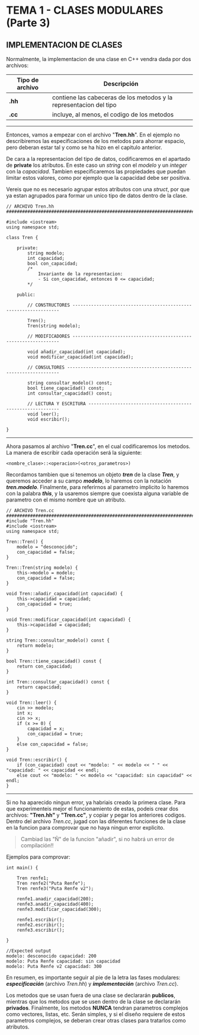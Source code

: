 # TEMA 1 - CLASES MODULARES (Parte 3)
## **IMPLEMENTACION DE CLASES**

Normalmente, la implementacion de una clase en C++ vendra dada por dos archivos:

| Tipo de archivo | Descripción |
| ----------- | ----------- |
| **.hh** | contiene las cabeceras de los metodos y la representacion del tipo |
| **.cc** | incluye, al menos, el codigo de los metodos |

---
Entonces, vamos a empezar con el archivo "**Tren.hh**". En el ejemplo no describiremos las especificaciones de los metodos para ahorrar espacio, pero deberan estar tal y como se ha hizo en el capitulo anterior.

De cara a la representacion del tipo de datos, codificaremos en el apartado de **private** los atributos. En este caso un *string* con el *modelo* y un *integer* con la *capacidad*. Tambien especificaremos las propiedades que puedan limitar estos valores, como por ejemplo que la capacidad debe ser positiva. 

Vereis que no es necesario agrupar estos atributos con una *struct*, por que ya estan agrupados para formar un unico tipo de datos dentro de la clase.

```
// ARCHIVO Tren.hh ##########################################################################################

#include <iostream>
using namespace std;

class Tren {

    private:
        string modelo;
        int capacidad;
        bool con_capacidad;
        /* 
            Invariante de la representacion:
            - Si con_capacidad, entonces 0 <= capacidad;
        */

    public:

        // CONSTRUCTORES -----------------------------------------------------------------

        Tren();
        Tren(string modelo);

        // MODIFICADORES -----------------------------------------------------------------

        void añadir_capacidad(int capacidad);
        void modificar_capacidad(int capacidad);

        // CONSULTORES -------------------------------------------------------------------

        string consultar_modelo() const;
        bool tiene_capacidad() const;
        int consultar_capacidad() const;

        // LECTURA Y ESCRITURA -----------------------------------------------------------
        void leer();
        void escribir();

} 
```
---
Ahora pasamos al archivo "**Tren.cc**", en el cual codificaremos los metodos. La manera de escribir cada operación será la siguiente:
```
<nombre_clase>::<operacion>(<otros_parametros>)
```
Recordamos tambien que si tenemos un objeto ***tren*** de la clase ***Tren***, y queremos acceder a su campo ***modelo***, lo haremos con la notación ***tren.modelo***. Finalmente, para referirnos al parametro implicito lo haremos con la palabra ***this***, y la usaremos siempre que coexista alguna variable de parametro con el mismo nombre que un atributo.

```
// ARCHIVO Tren.cc ##########################################################################################
#include "Tren.hh"
#include <iostream>
using namespace std;

Tren::Tren() {
    modelo = "desconocido";
    con_capacidad = false;
}

Tren::Tren(string modelo) {
    this->modelo = modelo;
    con_capacidad = false;
}

void Tren::añadir_capacidad(int capacidad) {
    this->capacidad = capacidad;
    con_capacidad = true;
}

void Tren::modificar_capacidad(int capacidad) {
    this->capacidad = capacidad;
}

string Tren::consultar_modelo() const {
    return modelo;
}

bool Tren::tiene_capacidad() const {
    return con_capacidad;
}

int Tren::consultar_capacidad() const {
    return capacidad;
}

void Tren::leer() {
    cin >> modelo;
    int x;
    cin >> x;
    if (x >= 0) {
        capacidad = x;
        con_capacidad = true;
    }
    else con_capacidad = false;
}

void Tren::escribir() {
    if (con_capacidad) cout << "modelo: " << modelo << " " << "capacidad: " << capacidad << endl;
    else cout << "modelo: " << modelo << "capacidad: sin capacidad" << endl;
}
```
---
Si no ha aparecido ningun error, ya habriais creado la primera clase. Para que experimenteis mejor el funcionamiento de estas, podeis crear dos archivos: **"Tren.hh"** y **"Tren.cc"**, y copiar y pegar los anteriores codigos. Dentro del archivo *Tren.cc*, jugad con las diferentes funciones de la clase en la funcion para comprovar que no haya ningun error explicito. 

> Cambiad las "Ñ" de la funcion "añadir", si no habrá un error de compilación!!

Ejemplos para comprovar:

```
int main() {

    Tren renfe1;
    Tren renfe2("Puta Renfe");
    Tren renfe3("Puta Renfe v2");

    renfe1.anadir_capacidad(200);
    renfe3.anadir_capacidad(400);
    renfe3.modificar_capacidad(300);

    renfe1.escribir();
    renfe2.escribir();
    renfe3.escribir();

}
```
```
//Expected output
modelo: desconocido capacidad: 200
modelo: Puta Renfe capacidad: sin capacidad
modelo: Puta Renfe v2 capacidad: 300
```

En resumen, es importante seguir al pie de la letra las fases modulares: ***especificación*** (archivo *Tren.hh*) y ***implementación*** (archivo *Tren.cc*).

Los metodos que se usan fuera de una clase se declararán **publicos**, mientras que los metodos que se usen dentro de la clase se declararán **privados**. Finalmente, los metodos **NUNCA** tendran parametros complejos como vectores, listas, etc. Serán simples, y si el diseño requiere de estos parametros complejos, se deberan crear otras clases para tratarlos como atributos.
